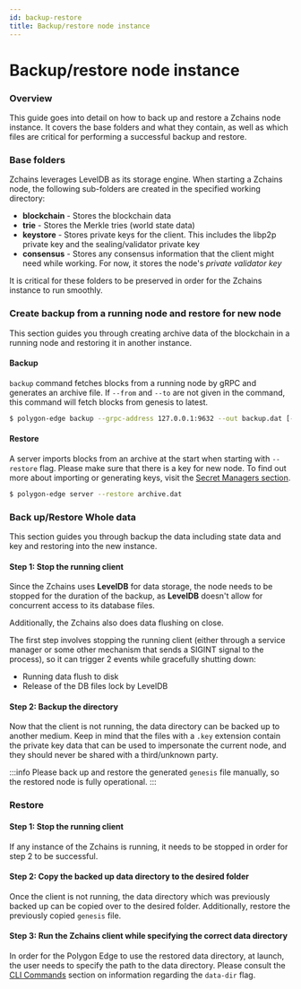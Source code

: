 ```yaml
---
id: backup-restore
title: Backup/restore node instance
---
```


# Backup/restore node instance

### Overview

This guide goes into detail on how to back up and restore a Zchains node instance. It covers the base folders and what they contain, as well as which files are critical for performing a successful backup and restore.

### Base folders

Zchains leverages LevelDB as its storage engine. When starting a Zchains node, the following sub-folders are created in the specified working directory:

* **blockchain** - Stores the blockchain data
* **trie** - Stores the Merkle tries (world state data)
* **keystore** - Stores private keys for the client. This includes the libp2p private key and the sealing/validator private key
* **consensus** - Stores any consensus information that the client might need while working. For now, it stores the node's _private validator key_

It is critical for these folders to be preserved in order for the Zchains instance to run smoothly.

### Create backup from a running node and restore for new node

This section guides you through creating archive data of the blockchain in a running node and restoring it in another instance.

#### Backup

`backup` command fetches blocks from a running node by gRPC and generates an archive file. If `--from` and `--to` are not given in the command, this command will fetch blocks from genesis to latest.

```bash
$ polygon-edge backup --grpc-address 127.0.0.1:9632 --out backup.dat [--from 0x0] [--to 0x100]
```

#### Restore

A server imports blocks from an archive at the start when starting with `--restore` flag. Please make sure that there is a key for new node. To find out more about importing or generating keys, visit the [Secret Managers section](../docs/configuration/secret-managers/set-up-aws-ssm/).

```bash
$ polygon-edge server --restore archive.dat
```

### Back up/Restore Whole data

This section guides you through backup the data including state data and key and restoring into the new instance.

#### Step 1: Stop the running client

Since the Zchains uses **LevelDB** for data storage, the node needs to be stopped for the duration of the backup, as **LevelDB** doesn't allow for concurrent access to its database files.

Additionally, the Zchains also does data flushing on close.

The first step involves stopping the running client (either through a service manager or some other mechanism that sends a SIGINT signal to the process), so it can trigger 2 events while gracefully shutting down:

* Running data flush to disk
* Release of the DB files lock by LevelDB

#### Step 2: Backup the directory

Now that the client is not running, the data directory can be backed up to another medium. Keep in mind that the files with a `.key` extension contain the private key data that can be used to impersonate the current node, and they should never be shared with a third/unknown party.

:::info Please back up and restore the generated `genesis` file manually, so the restored node is fully operational. :::

### Restore

#### Step 1: Stop the running client

If any instance of the Zchains is running, it needs to be stopped in order for step 2 to be successful.

#### Step 2: Copy the backed up data directory to the desired folder

Once the client is not running, the data directory which was previously backed up can be copied over to the desired folder. Additionally, restore the previously copied `genesis` file.

#### Step 3: Run the Zchains client while specifying the correct data directory

In order for the Polygon Edge to use the restored data directory, at launch, the user needs to specify the path to the data directory. Please consult the [CLI Commands](../get-started/cli-command.md) section on information regarding the `data-dir` flag.
